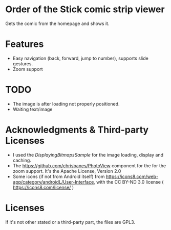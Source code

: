 # Order of the Stick comic strip viewer

Gets the comic from the homepage and shows it.

# Features

* Easy navigation (back, forward, jump to number), supports slide gestures.
* Zoom support

# TODO

* The image is after loading not properly positioned.
* Waiting text/image

# Acknowledgments & Third-party Licenses

* I used the *DisplayingBitmapsSample* for the image loading, display and caching.
* The https://github.com/chrisbanes/PhotoView component for the for the zoom support. It's the Apache License, Version 2.0
* Some icons (if not from Android itself) from https://icons8.com/web-app/category/androidL/User-Interface, with the CC BY-ND 3.0 license ( https://icons8.com/license/ )

# Licenses

If it's not other stated or a third-party part, the files are GPL3.
